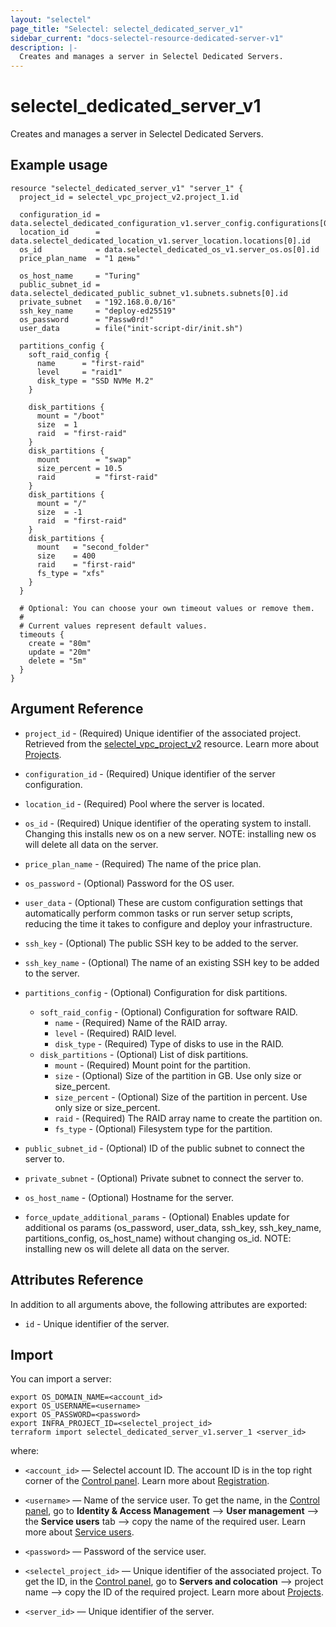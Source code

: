 ```yaml
---
layout: "selectel"
page_title: "Selectel: selectel_dedicated_server_v1"
sidebar_current: "docs-selectel-resource-dedicated-server-v1"
description: |-
  Creates and manages a server in Selectel Dedicated Servers.
---
```


# selectel\_dedicated\_server\_v1

Creates and manages a server in Selectel Dedicated Servers.

## Example usage

```hcl
resource "selectel_dedicated_server_v1" "server_1" {
  project_id = selectel_vpc_project_v2.project_1.id

  configuration_id = data.selectel_dedicated_configuration_v1.server_config.configurations[0].id
  location_id      = data.selectel_dedicated_location_v1.server_location.locations[0].id
  os_id            = data.selectel_dedicated_os_v1.server_os.os[0].id
  price_plan_name  = "1 день"

  os_host_name     = "Turing"
  public_subnet_id = data.selectel_dedicated_public_subnet_v1.subnets.subnets[0].id
  private_subnet   = "192.168.0.0/16"
  ssh_key_name     = "deploy-ed25519"
  os_password      = "Passw0rd!"
  user_data        = file("init-script-dir/init.sh")

  partitions_config {
    soft_raid_config {
      name      = "first-raid"
      level     = "raid1"
      disk_type = "SSD NVMe M.2"
    }

    disk_partitions {
      mount = "/boot"
      size  = 1
      raid  = "first-raid"
    }
    disk_partitions {
      mount        = "swap"
      size_percent = 10.5
      raid         = "first-raid"
    }
    disk_partitions {
      mount = "/"
      size  = -1
      raid  = "first-raid"
    }
    disk_partitions {
      mount   = "second_folder"
      size    = 400
      raid    = "first-raid"
      fs_type = "xfs"
    }
  }

  # Optional: You can choose your own timeout values or remove them.
  # 
  # Current values represent default values.
  timeouts {
    create = "80m"
    update = "20m"
    delete = "5m"
  }
}
```

## Argument Reference

* `project_id` - (Required) Unique identifier of the associated project.  Retrieved from the [selectel_vpc_project_v2](https://registry.terraform.io/providers/selectel/selectel/latest/docs/resources/vpc_project_v2) resource. Learn more about [Projects](https://docs.selectel.ru/en/control-panel-actions/projects/about-projects/).

* `configuration_id` - (Required) Unique identifier of the server configuration. 

* `location_id` - (Required) Pool where the server is located. 

* `os_id` - (Required) Unique identifier of the operating system to install. Changing this installs new os on a new server. NOTE: installing new os will delete all data on the server.

* `price_plan_name` - (Required) The name of the price plan.

* `os_password` - (Optional) Password for the OS user.

* `user_data` - (Optional) These are custom configuration settings that automatically perform common tasks or run server setup scripts, reducing the time it takes to configure and deploy your infrastructure.

* `ssh_key` - (Optional) The public SSH key to be added to the server. 

* `ssh_key_name` - (Optional) The name of an existing SSH key to be added to the server. 

* `partitions_config` - (Optional) Configuration for disk partitions.
  * `soft_raid_config` - (Optional) Configuration for software RAID.
    * `name` - (Required) Name of the RAID array.
    * `level` - (Required) RAID level.
    * `disk_type` - (Required) Type of disks to use in the RAID.
  * `disk_partitions` - (Optional) List of disk partitions.
    * `mount` - (Required) Mount point for the partition.
    * `size` - (Optional) Size of the partition in GB. Use only size or size_percent.
    * `size_percent` - (Optional) Size of the partition in percent. Use only size or size_percent.
    * `raid` - (Required) The RAID array name to create the partition on.
    * `fs_type` - (Optional) Filesystem type for the partition.

* `public_subnet_id` - (Optional) ID of the public subnet to connect the server to. 

* `private_subnet` - (Optional) Private subnet to connect the server to. 

* `os_host_name` - (Optional) Hostname for the server.

* `force_update_additional_params` - (Optional) Enables update for additional os params (os_password, user_data, ssh_key, ssh_key_name, partitions_config, os_host_name) without changing os_id. NOTE: installing new os will delete all data on the server.

## Attributes Reference

In addition to all arguments above, the following attributes are exported:

* `id` - Unique identifier of the server.

## Import

You can import a server:

```shell
export OS_DOMAIN_NAME=<account_id>
export OS_USERNAME=<username>
export OS_PASSWORD=<password>
export INFRA_PROJECT_ID=<selectel_project_id>
terraform import selectel_dedicated_server_v1.server_1 <server_id>
```

where:

* `<account_id>` — Selectel account ID. The account ID is in the top right corner of the [Control panel](https://my.selectel.ru/). Learn more about [Registration](https://docs.selectel.ru/en/control-panel-actions/account/registration/).

* `<username>` — Name of the service user. To get the name, in the [Control panel](https://my.selectel.ru/iam/users_management/users?type=service), go to **Identity & Access Management** ⟶ **User management** ⟶ the **Service users** tab ⟶ copy the name of the required user. Learn more about [Service users](https://docs.selectel.ru/en/control-panel-actions/users-and-roles/user-types-and-roles/).

* `<password>` — Password of the service user.

* `<selectel_project_id>` — Unique identifier of the associated project. To get the ID, in the [Control panel](https://my.selectel.ru/servers), go to **Servers and colocation** ⟶ project name ⟶ copy the ID of the required project. Learn more about [Projects](https://docs.selectel.ru/en/control-panel-actions/projects/about-projects/).

* `<server_id>` — Unique identifier of the server.
